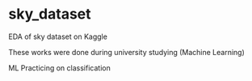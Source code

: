 # sky_dataset

EDA of sky dataset on Kaggle

These works were done during university studying (Machine Learning)

ML Practicing on classification
